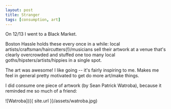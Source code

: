 ```yaml
---
layout: post
title: Stranger
tags: [consumption, art]
---
```


On 12/13 I went to a Black Market.

Boston Hassle holds these every once in a while: local artists/craftsman/haircutters(!)/musicians sell their artwork at a venue that's clearly overcrowded and stuffed one too many local goths/hipsters/artists/hippies in a single spot.

The art was awesome! I like going -- it's fairly inspiring to me. Makes me feel in general pretty motivated to get do more art/make things.

I did consume one piece of artwork (by Sean Patrick Watroba), because it reminded me so much of a friend:

![Watroba]({{ site.url }}/assets/watroba.jpg)